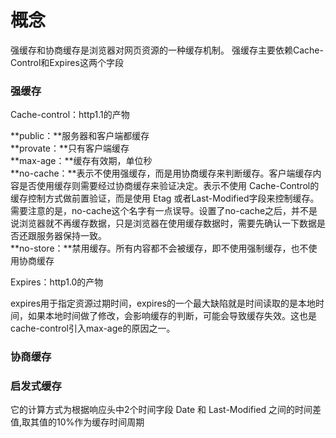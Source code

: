 # 概念
强缓存和协商缓存是浏览器对网页资源的一种缓存机制。
强缓存主要依赖Cache-Control和Expires这两个字段
### 强缓存

Cache-control：http1.1的产物

**public：**服务器和客户端都缓存<br/>
**provate：**只有客户端缓存<br/>
**max-age：**缓存有效期，单位秒<br/>
**no-cache：**表示不使用强缓存，而是用协商缓存来判断缓存。客户端缓存内容是否使用缓存则需要经过协商缓存来验证决定。表示不使用 Cache-Control的缓存控制方式做前置验证，而是使用 Etag 或者Last-Modified字段来控制缓存。需要注意的是，no-cache这个名字有一点误导。设置了no-cache之后，并不是说浏览器就不再缓存数据，只是浏览器在使用缓存数据时，需要先确认一下数据是否还跟服务器保持一致。<br/>
**no-store：**禁用缓存。所有内容都不会被缓存，即不使用强制缓存，也不使用协商缓存<br/>

Expires：http1.0的产物

expires用于指定资源过期时间，expires的一个最大缺陷就是时间读取的是本地时间，如果本地时间做了修改，会影响缓存的判断，可能会导致缓存失效。这也是cache-control引入max-age的原因之一。

### 协商缓存
### 启发式缓存
它的计算方式为根据响应头中2个时间字段 Date 和 Last-Modified 之间的时间差值,取其值的10%作为缓存时间周期
